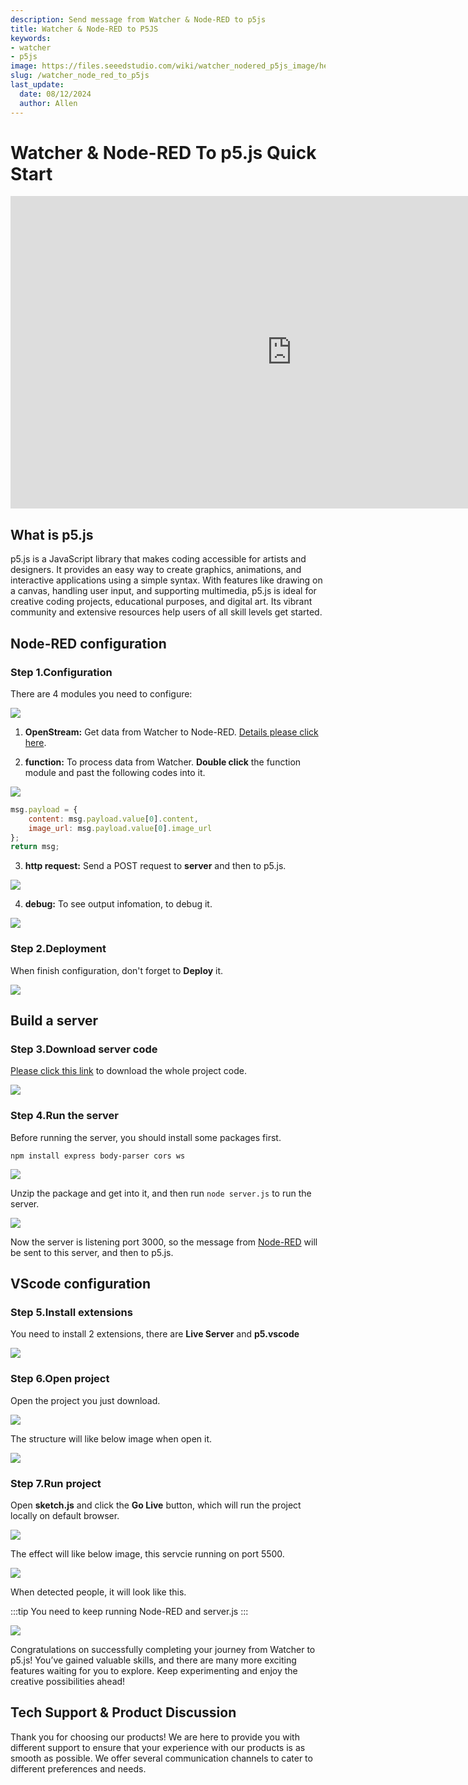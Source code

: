 ```yaml
---
description: Send message from Watcher & Node-RED to p5js
title: Watcher & Node-RED to P5JS
keywords:
- watcher
- p5js
image: https://files.seeedstudio.com/wiki/watcher_nodered_p5js_image/headpic.png
slug: /watcher_node_red_to_p5js
last_update:
  date: 08/12/2024
  author: Allen
---
```


# Watcher & Node-RED To p5.js Quick Start

<div class="table-center">
<iframe width="900" height="500" src="https://files.seeedstudio.com/wiki/watcher_nodered_p5js_image/p5js_video.mp4?autoplay=0" scrolling="no" border="0" frameborder="no" framespacing="0" allowfullscreen="true"> </iframe>
</div>

## What is p5.js

p5.js is a JavaScript library that makes coding accessible for artists and designers. It provides an easy way to create graphics, animations, and interactive applications using a simple syntax. With features like drawing on a canvas, handling user input, and supporting multimedia, p5.js is ideal for creative coding projects, educational purposes, and digital art. Its vibrant community and extensive resources help users of all skill levels get started.

## Node-RED configuration

### Step 1.Configuration

There are 4 modules you need to configure:

<div style={{textAlign:'center'}}><img src="https://files.seeedstudio.com/wiki/watcher_nodered_p5js_image/1.png" style={{width:800, height:'auto'}}/></div>

1. **OpenStream:** Get data from Watcher to Node-RED. [Details please click here](https://wiki.seeedstudio.com/watcher_to_node_red/).

2. **function:** To process data from Watcher. **Double click** the function module and past the following codes into it.

<div style={{textAlign:'center'}}><img src="https://files.seeedstudio.com/wiki/watcher_nodered_p5js_image/2.png" style={{width:800, height:'auto'}}/></div>

```javascript
msg.payload = {
    content: msg.payload.value[0].content,
    image_url: msg.payload.value[0].image_url
};
return msg;
```

3. **http request:** Send a <span id="post">POST request</span> to **server** and then to p5.js.

<div style={{textAlign:'center'}}><img src="https://files.seeedstudio.com/wiki/watcher_nodered_p5js_image/3.png" style={{width:800, height:'auto'}}/></div>

4. **debug:** To see output infomation, to debug it.

<div style={{textAlign:'center'}}><img src="https://files.seeedstudio.com/wiki/watcher_nodered_p5js_image/4.png" style={{width:600, height:'auto'}}/></div>

### Step 2.Deployment

When finish configuration, don't forget to **Deploy** it.

<div style={{textAlign:'center'}}><img src="https://files.seeedstudio.com/wiki/watcher_nodered_p5js_image/5.png" style={{width:800, height:'auto'}}/></div>

## Build a server

### Step 3.Download server code

[Please click this link](https://github.com/Seeed-Projects/SenseCAP_Watcher_WebSocket_P5js) to download the whole project code.

<div style={{textAlign:'center'}}><img src="https://files.seeedstudio.com/wiki/watcher_nodered_p5js_image/7.png" style={{width:1000, height:'auto'}}/></div>

### Step 4.Run the server

Before running the server, you should install some packages first. 

```npm install express body-parser cors ws```

<div style={{textAlign:'center'}}><img src="https://files.seeedstudio.com/wiki/watcher_nodered_p5js_image/14.png" style={{width:600, height:'auto'}}/></div>

Unzip the package and get into it, and then run ```node server.js``` to run the server.

<div style={{textAlign:'center'}}><img src="https://files.seeedstudio.com/wiki/watcher_nodered_p5js_image/8.png" style={{width:800, height:'auto'}}/></div>

Now the server is listening port 3000, so the message from [Node-RED](#post) will be sent to this server, and then to p5.js.

## VScode configuration

### Step 5.Install extensions

You need to install 2 extensions, there are **Live Server** and **p5.vscode**

<div style={{textAlign:'center'}}><img src="https://files.seeedstudio.com/wiki/watcher_nodered_p5js_image/6.png" style={{width:600, height:'auto'}}/></div>

### Step 6.Open project

Open the project you just download.

<div style={{textAlign:'center'}}><img src="https://files.seeedstudio.com/wiki/watcher_nodered_p5js_image/12.png" style={{width:600, height:'auto'}}/></div>

The structure will like below image when open it.

<div style={{textAlign:'center'}}><img src="https://files.seeedstudio.com/wiki/watcher_nodered_p5js_image/13.png" style={{width:600, height:'auto'}}/></div>

### Step 7.Run project

Open **sketch.js** and click the **Go Live** button, which will run the project locally on default browser.

<div style={{textAlign:'center'}}><img src="https://files.seeedstudio.com/wiki/watcher_nodered_p5js_image/9.png" style={{width:1000, height:'auto'}}/></div>

The effect will like below image, this servcie running on port 5500.

<div style={{textAlign:'center'}}><img src="https://files.seeedstudio.com/wiki/watcher_nodered_p5js_image/10.png" style={{width:1000, height:'auto'}}/></div>

When detected people, it will look like this.

:::tip
You need to keep running Node-RED and server.js
:::

<div style={{textAlign:'center'}}><img src="https://files.seeedstudio.com/wiki/watcher_nodered_p5js_image/11.png" style={{width:1000, height:'auto'}}/></div>

Congratulations on successfully completing your journey from Watcher to p5.js! You’ve gained valuable skills, and there are many more exciting features waiting for you to explore. Keep experimenting and enjoy the creative possibilities ahead!

## Tech Support & Product Discussion

Thank you for choosing our products! We are here to provide you with different support to ensure that your experience with our products is as smooth as possible. We offer several communication channels to cater to different preferences and needs.

<div class="button_tech_support_container">
<a href="https://forum.seeedstudio.com/" class="button_forum"></a> 
<a href="https://www.seeedstudio.com/contacts" class="button_email"></a>
</div>

<div class="button_tech_support_container">
<a href="https://discord.gg/eWkprNDMU7" class="button_discord"></a> 
<a href="https://github.com/Seeed-Studio/wiki-documents/discussions/69" class="button_discussion"></a>
</div>